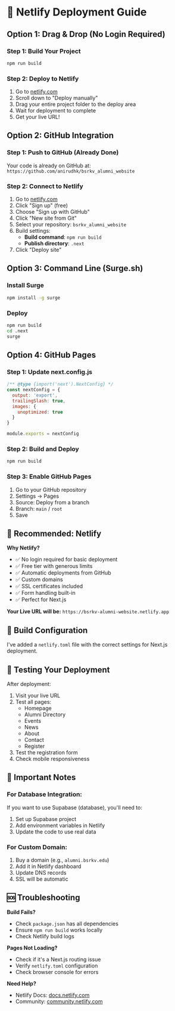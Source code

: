 # 🚀 Netlify Deployment Guide

## Option 1: Drag & Drop (No Login Required)

### Step 1: Build Your Project
```bash
npm run build
```

### Step 2: Deploy to Netlify
1. Go to [netlify.com](https://netlify.com)
2. Scroll down to "Deploy manually"
3. Drag your entire project folder to the deploy area
4. Wait for deployment to complete
5. Get your live URL!

## Option 2: GitHub Integration

### Step 1: Push to GitHub (Already Done)
Your code is already on GitHub at:
`https://github.com/anirudhk/bsrkv_alumni_website`

### Step 2: Connect to Netlify
1. Go to [netlify.com](https://netlify.com)
2. Click "Sign up" (free)
3. Choose "Sign up with GitHub"
4. Click "New site from Git"
5. Select your repository: `bsrkv_alumni_website`
6. Build settings:
   - **Build command**: `npm run build`
   - **Publish directory**: `.next`
7. Click "Deploy site"

## Option 3: Command Line (Surge.sh)

### Install Surge
```bash
npm install -g surge
```

### Deploy
```bash
npm run build
cd .next
surge
```

## Option 4: GitHub Pages

### Step 1: Update next.config.js
```javascript
/** @type {import('next').NextConfig} */
const nextConfig = {
  output: 'export',
  trailingSlash: true,
  images: {
    unoptimized: true
  }
}

module.exports = nextConfig
```

### Step 2: Build and Deploy
```bash
npm run build
```

### Step 3: Enable GitHub Pages
1. Go to your GitHub repository
2. Settings → Pages
3. Source: Deploy from a branch
4. Branch: `main` / `root`
5. Save

## 🎯 Recommended: Netlify

**Why Netlify?**
- ✅ No login required for basic deployment
- ✅ Free tier with generous limits
- ✅ Automatic deployments from GitHub
- ✅ Custom domains
- ✅ SSL certificates included
- ✅ Form handling built-in
- ✅ Perfect for Next.js

**Your Live URL will be:**
`https://bsrkv-alumni-website.netlify.app`

## 🔧 Build Configuration

I've added a `netlify.toml` file with the correct settings for Next.js deployment.

## 📱 Testing Your Deployment

After deployment:
1. Visit your live URL
2. Test all pages:
   - Homepage
   - Alumni Directory
   - Events
   - News
   - About
   - Contact
   - Register
3. Test the registration form
4. Check mobile responsiveness

## 🚨 Important Notes

### For Database Integration:
If you want to use Supabase (database), you'll need to:
1. Set up Supabase project
2. Add environment variables in Netlify
3. Update the code to use real data

### For Custom Domain:
1. Buy a domain (e.g., `alumni.bsrkv.edu`)
2. Add it in Netlify dashboard
3. Update DNS records
4. SSL will be automatic

## 🆘 Troubleshooting

**Build Fails?**
- Check `package.json` has all dependencies
- Ensure `npm run build` works locally
- Check Netlify build logs

**Pages Not Loading?**
- Check if it's a Next.js routing issue
- Verify `netlify.toml` configuration
- Check browser console for errors

**Need Help?**
- Netlify Docs: [docs.netlify.com](https://docs.netlify.com)
- Community: [community.netlify.com](https://community.netlify.com)
